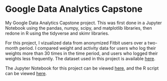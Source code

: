 # Google Data Analytics Capstone
My Google Data Analytics Capstone project. This was first done in a Jupyter Notebook using the pandas, numpy, scipy, and matplotlib libraries, then redone in R using the tidyverse and skimr libraries.

For this project, I vizualized data from anonymized Fitbit users over a two-month period. I compared weight and activity data for users who log their weights more than 30 times in the time period, and users who logged their weights less frequently. The dataset used in this project is available [here](https://www.kaggle.com/datasets/arashnic/fitbit).

The Jupyter Notebook for this project can be viewed [here](https://github.com/patspalding/google-capstone/blob/main/google-capstone.ipynb), and the R script can be viewed [here](https://github.com/patspalding/google-capstone/blob/main/google-capstone.R).
